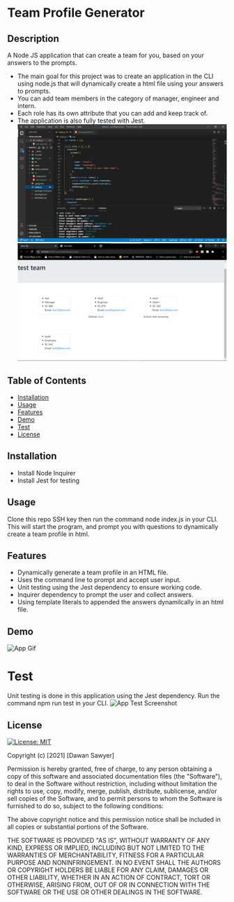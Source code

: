 # Team Profile Generator
## Description
A Node JS application that can create a team for you, based on your answers to the prompts.
- The main goal for this project was to create an application in the CLI using node.js that will dynamically create a html file using your answers to prompts. 
- You can add team members in the category of manager, engineer and intern.
- Each role has its own attribute that you can add and keep track of.
- The application is also fully tested with Jest.
	![App Screenshot](images\AppScreenshot.png)
    ![App Website Screenshot](images\AppScreenshot4.png)
## Table of Contents 
- [Installation](#installation)
- [Usage](#usage)
- [Features](#features)
- [Demo](#demo)
- [Test](#test)
- [License](#license)
## Installation
- Install Node Inquirer
- Install Jest for testing
## Usage
 Clone this repo SSH key then run the command node index.js in your CLI. This will start the program, and prompt you with questions to dynamically create a team profile in html.
## Features
- Dynamically generate a team profile in an HTML file.
- Uses the command line to prompt and accept user input.
- Unit testing using the Jest dependency to ensure working code.
- Inquirer dependency to prompt the user and collect answers. 
- Using template literals to appended the answers dynamilcally in an html file.
## Demo
![App Gif](images\AppDemo.png)

# Test
Unit testing is done in this application using the Jest dependency. Run the command npm run test in your CLI.
![App Test Screenshot]()

## License
[![License: MIT](https://img.shields.io/badge/License-MIT-yellow.svg)](https://opensource.org/licenses/MIT)


Copyright (c) [2021] [Dawan Sawyer]

Permission is hereby granted, free of charge, to any person obtaining a copy
of this software and associated documentation files (the "Software"), to deal
in the Software without restriction, including without limitation the rights
to use, copy, modify, merge, publish, distribute, sublicense, and/or sell
copies of the Software, and to permit persons to whom the Software is
furnished to do so, subject to the following conditions:

The above copyright notice and this permission notice shall be included in all
copies or substantial portions of the Software.

THE SOFTWARE IS PROVIDED "AS IS", WITHOUT WARRANTY OF ANY KIND, EXPRESS OR
IMPLIED, INCLUDING BUT NOT LIMITED TO THE WARRANTIES OF MERCHANTABILITY,
FITNESS FOR A PARTICULAR PURPOSE AND NONINFRINGEMENT. IN NO EVENT SHALL THE
AUTHORS OR COPYRIGHT HOLDERS BE LIABLE FOR ANY CLAIM, DAMAGES OR OTHER
LIABILITY, WHETHER IN AN ACTION OF CONTRACT, TORT OR OTHERWISE, ARISING FROM,
OUT OF OR IN CONNECTION WITH THE SOFTWARE OR THE USE OR OTHER DEALINGS IN THE
SOFTWARE.

